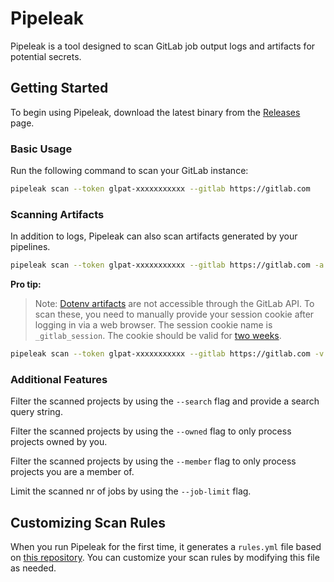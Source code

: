 # Pipeleak

Pipeleak is a tool designed to scan GitLab job output logs and artifacts for potential secrets.

## Getting Started

To begin using Pipeleak, download the latest binary from the [Releases](https://github.com/CompassSecurity/pipeleak/releases) page.

### Basic Usage

Run the following command to scan your GitLab instance:

```bash
pipeleak scan --token glpat-xxxxxxxxxxx --gitlab https://gitlab.com
```

### Scanning Artifacts

In addition to logs, Pipeleak can also scan artifacts generated by your pipelines.

```bash
pipeleak scan --token glpat-xxxxxxxxxxx --gitlab https://gitlab.com -a -c 
```

**Pro tip:**

> Note: [Dotenv artifacts](https://docs.gitlab.com/ee/ci/yaml/artifacts_reports.html#artifactsreportsdotenv) are not accessible through the GitLab API. To scan these, you need to manually provide your session cookie after logging in via a web browser. The session cookie name is `_gitlab_session`. The cookie should be valid for [two weeks](https://gitlab.com/gitlab-org/gitlab/-/issues/395038).

```bash
pipeleak scan --token glpat-xxxxxxxxxxx --gitlab https://gitlab.com -v -a -c [value-of-valid-_gitlab_session]
```

### Additional Features

Filter the scanned projects by using the `--search` flag and provide a search query string.

Filter the scanned projects by using the `--owned` flag to only process projects owned by you.

Filter the scanned projects by using the `--member` flag to only process projects you are a member of.

Limit the scanned nr of jobs by using the `--job-limit` flag.

## Customizing Scan Rules

When you run Pipeleak for the first time, it generates a `rules.yml` file based on [this repository](https://github.com/mazen160/secrets-patterns-db/blob/master/db/rules-stable.yml). You can customize your scan rules by modifying this file as needed.